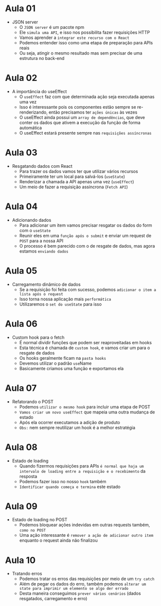# Aula 01

- JSON server
  - O `JSON server` é um pacote npm
  - Ele `simula uma API`, e isso nos possibilita fazer requisições HTTP
  - Vamos aprender a `integrar este recurso com o React`
  - Podemos entender isso como uma etapa de preparação para APIs reais
  - Ou seja, atingir o mesmo resultado mas sem precisar de uma estrutura no back-end

# Aula 02

- A importância do useEffect
  - O `useEffect` faz com que determinada ação seja executada apenas uma vez
  - Isso é interessante pois os componentes estão sempre se re-renderizando, então precisamos ter `ações únicas` às vezes
  - O useEffect ainda possui um `array de dependências`, que deve conter os dados que ativem a execução da função de forma automática
  - O useEffect estará presente sempre nas `requisições assíncronas`

# Aula 03

- Resgatando dados com React
  - Para trazer os dados vamos ter que utilizar vários recursos
  - Primeiramente ter um local para salvá-los (`useState`)
  - Renderizar a chamada a API apenas uma vez (`useEffect`)
  - Um meio de fazer a requisição assíncrona (`Fetch API`)

# Aula 04

- Adicionando dados
  - Para adicionar um item vamos precisar resgatar os dados do form com o `useState`
  - Reunir eles em uma `função após o submit` e enviar um request de `POST` para a nossa API
  - O processo é bem parecido com o de resgate de dados, mas agora estamos `enviando dados`

# Aula 05

- Carregamento dinâmico de dados
  - Se a requisição foi feita com sucesso, podemos `adicionar o item a lista após o request`
  - Isso torna nossa aplicação mais `performática`
  - Utilizaremos o `set do useState` para isso

# Aula 06

- Custom hook para o fetch
  - É normal dividir funções que podem ser reaproveitadas em hooks
  - Esta técnica é chamada de `custom hook`, e vamos criar um para o resgate de dados
  - Os hooks geralmente ficam na `pasta hooks`
  - Devemos utilizar o padrão `use`Name
  - Basicamente criamos uma função e exportamos ela

# Aula 07

- Refatorando o POST
  - Podemos `utilizar o mesmo hook` para incluir uma etapa de POST
  - `Vamos criar um novo useEffect` que mapeia uma outra mudança de estado
  - Após ela ocorrer executamos a adição de produto
  - `Obs:` nem sempre reutilizar um hook é a melhor estratégia

# Aula 08

- Estado de loading
  - Quando fizermos requisições para APIs `é normal que haja um intervalo de loading entre a requisição e o recebimento` da resposta
  - Podemos fazer isso no nosso `hook` também
  - `Identificar quando começa e termina` este estado

# Aula 09

- Estado de loading no POST
  - Podemos bloquear ações indevidas em outras requests também, `como no POST`
  - Uma ação interessante é `remover a ação de adicionar outro item` enquanto o request ainda não finalizou

# Aula 10

- Tratando erros
  - Podemos tratar os erros das requisições por meio de um `try catch`
  - Além de pegar os dados do erro, também podemos `alterar um state para imprimir um elemento se algo der errado`
  - Desta maneira conseguimos `prever vários cenários` (dados resgatados, carregamento e erro)